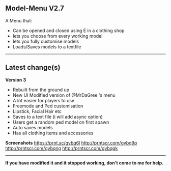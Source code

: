 ## Model-Menu V2.7
A Menu that:

* Can be opened and closed using E in a clothing shop
* lets you choose from every working model
* lets you fully customise models
* Loads/Saves models to a textfile




----------
## Latest change(s)

**Version 3**
* Rebuilt from the ground up
* New UI Modified version of @MrDaGree 's menu
* A lot easier for players to use
* Freemode and Ped customisation
* Lipstick, Facial Hair etc
* Saves to a text file (i will add async option)
* Users get a random ped model on first spawn
* Auto saves models
* Has all clothing items and accessories 

**Screenshots**
https://prnt.sc/gvbq6l
http://prntscr.com/gvbq9p
http://prntscr.com/gvbqng
http://prntscr.com/gvbqgk

----------
**If you have modified it and it stopped working, don't come to me for help.**
